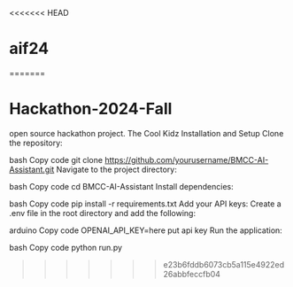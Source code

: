 <<<<<<< HEAD
# aif24
=======
# Hackathon-2024-Fall
open source hackathon project. The Cool Kidz
Installation and Setup
Clone the repository:

bash
Copy code
git clone https://github.com/yourusername/BMCC-AI-Assistant.git
Navigate to the project directory:

bash
Copy code
cd BMCC-AI-Assistant
Install dependencies:

bash
Copy code
pip install -r requirements.txt
Add your API keys: Create a .env file in the root directory and add the following:

arduino
Copy code
OPENAI_API_KEY=here put api key
Run the application:

bash
Copy code
python run.py
>>>>>>> e23b6fddb6073cb5a115e4922ed26abbfeccfb04
